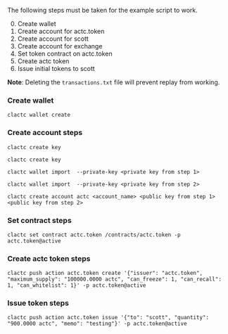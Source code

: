 The following steps must be taken for the example script to work.

0. Create wallet
0. Create account for actc.token
0. Create account for scott
0. Create account for exchange
0. Set token contract on actc.token
0. Create actc token
0. Issue initial tokens to scott

**Note**:
Deleting the `transactions.txt` file will prevent replay from working.


### Create wallet
`clactc wallet create`

### Create account steps
`clactc create key`

`clactc create key`

`clactc wallet import  --private-key <private key from step 1>`

`clactc wallet import  --private-key <private key from step 2>`

`clactc create account actc <account_name> <public key from step 1> <public key from step 2>`

### Set contract steps
`clactc set contract actc.token /contracts/actc.token -p actc.token@active`

### Create actc token steps
`clactc push action actc.token create '{"issuer": "actc.token", "maximum_supply": "100000.0000 actc", "can_freeze": 1, "can_recall": 1, "can_whitelist": 1}' -p actc.token@active`

### Issue token steps
`clactc push action actc.token issue '{"to": "scott", "quantity": "900.0000 actc", "memo": "testing"}' -p actc.token@active`
